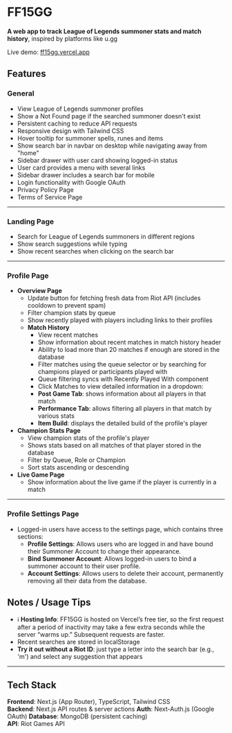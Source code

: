 # FF15GG

**A web app to track League of Legends summoner stats and match history**, inspired by platforms like u.gg

Live demo: [ff15gg.vercel.app](https://ff15gg.vercel.app)

## Features

### General

- View League of Legends summoner profiles
- Show a Not Found page if the searched summoner doesn't exist
- Persistent caching to reduce API requests
- Responsive design with Tailwind CSS
- Hover tooltip for summoner spells, runes and items
- Show search bar in navbar on desktop while navigating away from "home"
- Sidebar drawer with user card showing logged-in status
- User card provides a menu with several links
- Sidebar drawer includes a search bar for mobile
- Login functionality with Google OAuth
- Privacy Policy Page
- Terms of Service Page

---

### Landing Page

- Search for League of Legends summoners in different regions
- Show search suggestions while typing
- Show recent searches when clicking on the search bar

---

### Profile Page

- **Overview Page**
  - Update button for fetching fresh data from Riot API (includes cooldown to prevent spam)
  - Filter champion stats by queue
  - Show recently played with players including links to their profiles
  - **Match History**
    - View recent matches
    - Show information about recent matches in match history header
    - Ability to load more than 20 matches if enough are stored in the database
    - Filter matches using the queue selector or by searching for champions played or participants played with
    - Queue filtering syncs with Recently Played With component
    - Click Matches to view detailed information in a dropdown:
    - **Post Game Tab**: shows information about all players in that match
    - **Performance Tab**: allows filtering all players in that match by various stats
    - **Item Build**: displays the detailed build of the profile's player
- **Champion Stats Page**
  - View champion stats of the profile's player
  - Shows stats based on all matches of that player stored in the database
  - Filter by Queue, Role or Champion
  - Sort stats ascending or descending
- **Live Game Page**
  - Show information about the live game if the player is currently in a match

---

### Profile Settings Page

- Logged-in users have access to the settings page, which contains three sections:
  - **Profile Settings**: Allows users who are logged in and have bound their Summoner Account to change their appearance.
  - **Bind Summoner Account**: Allows logged-in users to bind a summoner account to their user profile.
  - **Account Settings**: Allows users to delete their account, permanently removing all their data from the database.

## Notes / Usage Tips

- ℹ️ **Hosting Info**: FF15GG is hosted on Vercel’s free tier, so the first request after a period of inactivity may take a few extra seconds while the server “warms up.” Subsequent requests are faster.
- Recent searches are stored in localStorage
- **Try it out without a Riot ID**: just type a letter into the search bar (e.g., 'm') and select any suggestion that appears

---

## Tech Stack

**Frontend**: Next.js (App Router), TypeScript, Tailwind CSS  
**Backend**: Next.js API routes & server actions
**Auth**: Next-Auth.js (Google OAuth)
**Database**: MongoDB (persistent caching)  
**API**: Riot Games API
